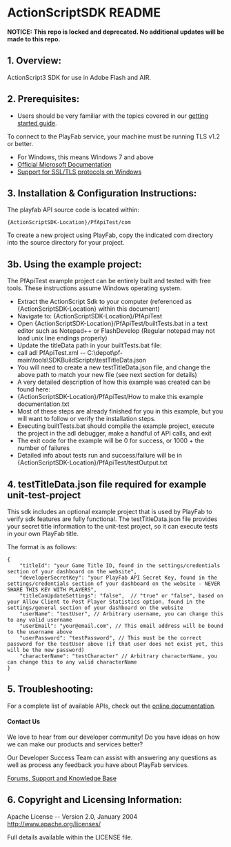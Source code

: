 # ActionScriptSDK README

**NOTICE: This repo is locked and deprecated. No additional updates will be made to this repo.**

## 1. Overview:

ActionScript3 SDK for use in Adobe Flash and AIR.


## 2. Prerequisites:

* Users should be very familiar with the topics covered in our [getting started guide](https://api.playfab.com/docs/general-getting-started).

To connect to the PlayFab service, your machine must be running TLS v1.2 or better.
* For Windows, this means Windows 7 and above
* [Official Microsoft Documentation](https://msdn.microsoft.com/en-us/library/windows/desktop/aa380516%28v=vs.85%29.aspx)
* [Support for SSL/TLS protocols on Windows](http://blogs.msdn.com/b/kaushal/archive/2011/10/02/support-for-ssl-tls-protocols-on-windows.aspx)


## 3. Installation & Configuration Instructions:

The playfab API source code is located within:

    {ActionScriptSDK-Location}/PfApiTest/com

To create a new project using PlayFab, copy the indicated com directory into the source directory for your project.


## 3b. Using the example project:

The PfApiTest example project can be entirely built and tested with free tools.  These instructions assume Windows operating system.

* Extract the ActionScript Sdk to your computer (referenced as {ActionScriptSDK-Location} within this document)
* Navigate to: {ActionScriptSDK-Location}/PfApiTest
* Open {ActionScriptSDK-Location}/PfApiTest/builtTests.bat in a text editor such as Notepad++ or FlashDevelop (Regular notepad may not load unix line endings properly)
* Update the titleData path in your builtTests.bat file:
 * call adl PfApiTest.xml -- C:\depot\pf-main\tools\SDKBuildScripts\testTitleData.json
 * You will need to create a new testTitleData.json file, and change the above path to match your new file (see next section for details)
* A very detailed description of how this example was created can be found here:
 * {ActionScriptSDK-Location}/PfApiTest/How to make this example documentation.txt
 * Most of these steps are already finished for you in this example, but you will want to follow or verify the installation steps.
* Executing builtTests.bat should compile the example project, execute the project in the adl debugger, make a handful of API calls, and exit
 * The exit code for the example will be 0 for success, or 1000 + the number of failures
 * Detailed info about tests run and success/failure will be in {ActionScriptSDK-Location}/PfApiTest/testOutput.txt


## 4. testTitleData.json file required for example unit-test-project

This sdk includes an optional example project that is used by PlayFab to verify sdk features are fully functional.  The testTitleData.json file provides your secret title information to the unit-test project, so it can execute tests in your own PlayFab title.

The format is as follows:

    {
    	"titleId": "your Game Title ID, found in the settings/credentials section of your dashboard on the website",
    	"developerSecretKey": "your PlayFab API Secret Key, found in the settings/credentials section of your dashboard on the website - NEVER SHARE THIS KEY WITH PLAYERS",
    	"titleCanUpdateSettings": "false",  // "true" or "false", based on your Allow Client to Post Player Statistics option, found in the settings/general section of your dashboard on the website
    	"userName": "testUser", // Arbitrary username, you can change this to any valid username
    	"userEmail": "your@email.com", // This email address will be bound to the username above
    	"userPassword": "testPassword", // This must be the correct password for the testUser above (if that user does not exist yet, this will be the new password)
    	"characterName": "testCharacter" // Arbitrary characterName, you can change this to any valid characterName
    }


## 5. Troubleshooting:

For a complete list of available APIs, check out the [online documentation](http://api.playfab.com/Documentation/).

#### Contact Us
We love to hear from our developer community!
Do you have ideas on how we can make our products and services better?

Our Developer Success Team can assist with answering any questions as well as process any feedback you have about PlayFab services.

[Forums, Support and Knowledge Base](https://community.playfab.com/index.html)


## 6. Copyright and Licensing Information:

  Apache License --
  Version 2.0, January 2004
  http://www.apache.org/licenses/

  Full details available within the LICENSE file.

